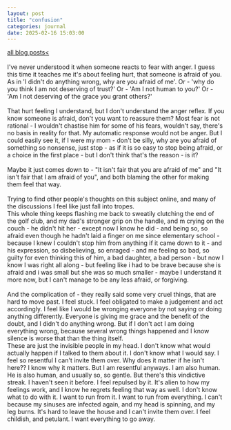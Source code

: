 ```yaml
---
layout: post
title: "confusion"
categories: journal 
date: 2025-02-16 15:03:00
---
```

<a href="/blog-posts">all blog posts< </a>  
<br>
I've never understood it when someone reacts to fear with anger. I guess this time it teaches me it's about feeling hurt, that someone is afraid of you. As in 'I didn't do anything wrong, why are you afraid of me'. Or - 'why do you think I am not deserving of trust?' Or - 'Am I not human to you?' Or - 'Am I not deserving of the grace you grant others?'<br><br>
That hurt feeling I understand, but I don't understand the anger reflex. If you know someone is afraid, don't you want to reassure them? Most fear is not rational - I wouldn't chastise him for some of his fears, wouldn't say, there's no basis in reality for that. My automatic response would not be anger. But I could easily see it, if I were my mom - don't be silly, why are you afraid of something so nonsense, just stop - as if it is so easy to stop being afraid, or a choice in the first place - but I don't think that's the reason - is it?<br><br>
Maybe it just comes down to - "It isn't fair that you are afraid of me" and "It isn't fair that I am afraid of you", and both blaming the other for making them feel that way. <br><br>
Trying to find other people's thoughts on this subject online, and many of the discussions I feel like just fall into tropes.<br>
This whole thing keeps flashing me back to sweatily clutching the end of the golf club, and my dad's stronger grip on the handle, and m crying on the couch - he didn't hit her - except now I know he did - and being so, so afraid even though he hadn't laid a finger on me since elementary school - because I knew I couldn't stop him from anything if it came down to it - and his expression, so disbelieving, so enraged - and me feeling so bad, so guilty for even thinking this of him, a bad daughter, a bad person - but now I know I was right all along - but feeling like i had to be brave because she is afraid and i was small but she was so much smaller - maybe I understand it more now, but I can't manage to be any less afraid, or forgiving. <br><br>
And the complication of - they really said some very cruel things, that are hard to move past. I feel stuck. I feel obligated to make a judgement and act accordingly. I feel like I would be wronging everyone by not saying or doing anything differently. Everyone is giving me grace and the benefit of the doubt, and I didn't do anything wrong. But if I don't act I am doing everything wrong, because several wrong things happened and I know silence is worse that than the thing itself. <br>
These are just the invisible people in my head. I don't know what would actually happen if I talked to them about it. I don't know what I would say. I feel so resentful I can't invite them over. Why does it matter if he isn't here?? I know why it matters. But I am resentful anyways. I am also human.<br>
He is also human, and usually so, so gentle. But there's this vindictive streak. I haven't seen it before. I feel repulsed by it. It's alien to how my feelings work, and I know he regrets feeling that way as well. I don't know what to do with it. I want to run from it. I want to run from everything. I can't because my sinuses are infected again, and my head is spinning, and my leg burns. It's hard to leave the house and I can't invite them over. I feel childish, and petulant. I want everything to go away. 